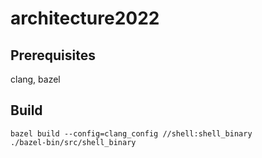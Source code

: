 # architecture2022

## Prerequisites
clang, bazel

## Build
```
bazel build --config=clang_config //shell:shell_binary
./bazel-bin/src/shell_binary
```
